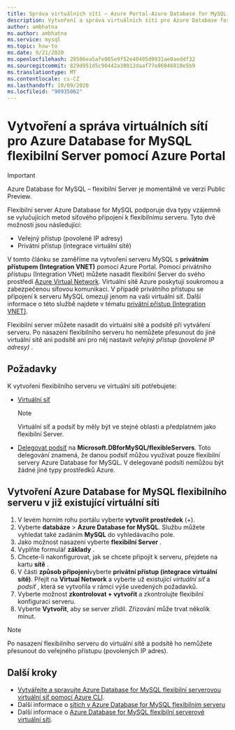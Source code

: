 ```yaml
---
title: Správa virtuálních sítí – Azure Portal-Azure Database for MySQL-flexibilní Server
description: Vytvoření a správa virtuálních sítí pro Azure Database for MySQL flexibilní Server pomocí Azure Portal
author: ambhatna
ms.author: ambhatna
ms.service: mysql
ms.topic: how-to
ms.date: 9/21/2020
ms.openlocfilehash: 28506ea5afe085e9f52e40495d9931ae0aeddf32
ms.sourcegitcommit: 829d951d5c90442a38012daaf77e86046018e5b9
ms.translationtype: MT
ms.contentlocale: cs-CZ
ms.lasthandoff: 10/09/2020
ms.locfileid: "90935062"
---
```

# <a name="create-and-manage-virtual-networks-for-azure-database-for-mysql---flexible-server-using-the-azure-portal"></a>Vytvoření a správa virtuálních sítí pro Azure Database for MySQL flexibilní Server pomocí Azure Portal

> [!IMPORTANT]
> Azure Database for MySQL – flexibilní Server je momentálně ve verzi Public Preview.

Flexibilní server Azure Database for MySQL podporuje dva typy vzájemně se vylučujících metod síťového připojení k flexibilnímu serveru. Tyto dvě možnosti jsou následující:

- Veřejný přístup (povolené IP adresy)
- Privátní přístup (integrace virtuální sítě)

V tomto článku se zaměříme na vytvoření serveru MySQL s **privátním přístupem (Integration VNET)** pomocí Azure Portal. Pomocí privátního přístupu (Integration VNet) můžete nasadit flexibilní Server do svého prostředí [Azure Virtual Network](../../virtual-network/virtual-networks-overview.md). Virtuální sítě Azure poskytují soukromou a zabezpečenou síťovou komunikaci. V případě privátního přístupu se připojení k serveru MySQL omezují jenom na vaši virtuální síť. Další informace o této službě najdete v tématu [privátní přístup (Integration VNET)](./concepts-networking.md#private-access-vnet-integration).

Flexibilní server můžete nasadit do virtuální sítě a podsítě při vytváření serveru. Po nasazení flexibilního serveru ho nemůžete přesunout do jiné virtuální sítě ani podsítě ani pro něj nastavit *veřejný přístup (povolené IP adresy)* .

## <a name="prerequisites"></a>Požadavky
K vytvoření flexibilního serveru ve virtuální síti potřebujete:
- [Virtuální síť](../../virtual-network/quick-create-portal.md#create-a-virtual-network)
    > [!Note]
    > Virtuální síť a podsíť by měly být ve stejné oblasti a předplatném jako flexibilní Server.

-  [Delegovat podsíť](../../virtual-network/manage-subnet-delegation.md#delegate-a-subnet-to-an-azure-service) na **Microsoft.DBforMySQL/flexibleServers**. Toto delegování znamená, že danou podsíť můžou využívat pouze flexibilní servery Azure Database for MySQL. V delegované podsíti nemůžou být žádné jiné typy prostředků Azure.

## <a name="create-azure-database-for-mysql-flexible-server-in-an-already-existing-virtual-network"></a>Vytvoření Azure Database for MySQL flexibilního serveru v již existující virtuální síti

1. V levém horním rohu portálu vyberte **vytvořit prostředek** (+).
2. Vyberte **databáze**  >  **Azure Database for MySQL**. Službu můžete vyhledat také zadáním **MySQL** do vyhledávacího pole.
3. Jako možnost nasazení vyberte **flexibilní Server** .
4. Vyplňte formulář **základy** .
5. Chcete-li nakonfigurovat, jak se chcete připojit k serveru, přejdete na kartu **sítě** .
6. V části **způsob připojení**vyberte **privátní přístup (integrace virtuální sítě)**. Přejít na **Virtual Network** a vyberte už existující *virtuální síť* a *podsíť* , která se vytvořila v rámci výše uvedených požadavků.
7. Vyberte možnost **zkontrolovat + vytvořit** a zkontrolujte flexibilní konfiguraci serveru.
8. Vyberte **Vytvořit**, aby se server zřídil. Zřizování může trvat několik minut.

>[!Note]
> Po nasazení flexibilního serveru do virtuální sítě a podsítě ho nemůžete přesunout do veřejného přístupu (povolených IP adres).

## <a name="next-steps"></a>Další kroky
- [Vytvářejte a spravujte Azure Database for MySQL flexibilní serverovou virtuální síť pomocí Azure CLI](./how-to-manage-virtual-network-cli.md).
- Další informace o [sítích v Azure Database for MySQL flexibilním serveru](./concepts-networking.md)
- Další informace o [Azure Database for MySQL flexibilní serverové virtuální síti](./concepts-networking.md#private-access-vnet-integration).
